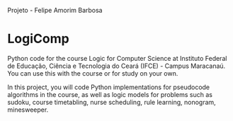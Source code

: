 Projeto - Felipe Amorim Barbosa

# LogiComp
Python code for the course Logic for Computer Science at Instituto Federal de Educação, Ciência e Tecnologia do Ceará (IFCE) - Campus Maracanaú. You can use this with the course or for study on your own.

In this project, you will code Python implementations for pseudocode algorithms in the course, as well as logic models for problems such as sudoku, course timetabling, nurse scheduling, rule learning, nonogram, minesweeper.
